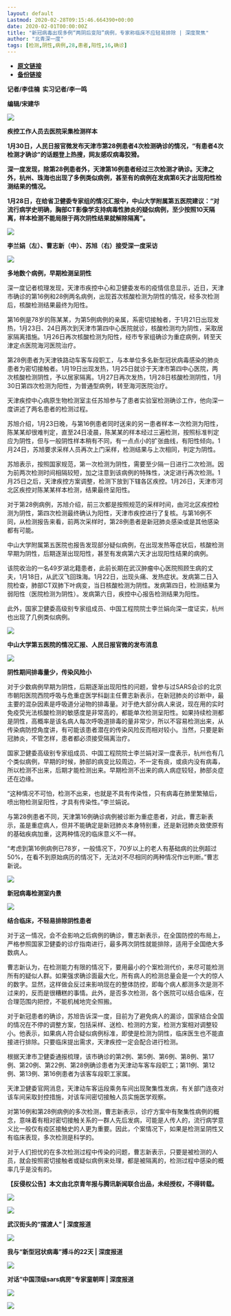 ```yaml
---
layout: default
Lastmod: 2020-02-28T09:15:46.664390+00:00
date: 2020-02-01T00:00:00Z
title: "新冠病毒出现多例“两阴后变阳”病例，专家称临床不应轻易排除 | 深度聚焦"
author: "北青深一度"
tags: [检测,阴性,病例,28,患者,阳性,16,确诊]
---
```


* [**原文链接**](http://mp.weixin.qq.com/s?__biz=MzU2MzQzOTg1Nw==&mid=2247493761&idx=1&sn=df6a13bea5d3bd37fcb76d8fe3b4330e&chksm=fc58991fcb2f1009b98beec9fd0b1c7aa7d9ac524b55056e327de3d3aebe60766c0161d6ae51#rd)
* [**备份链接**](https://archive.ph/HF5xY)


**记者/李佳楠  实习记者/李一鸣**

**编辑/宋建华**

![](/images/post/180f42c7bba0765db2e5575fbbe81023.jpg)

**疾控工作人员去医院采集检测样本**

**1月30日，人民日报官微发布天津市第28例患者4次检测确诊的情况，“有患者4次检测才确诊”的话题登上热搜，网友感叹病毒狡猾。**

**深一度发现，除第28例患者外，天津第16例患者经过三次检测才确诊。天津之外，杭州、珠海也出现了多例类似病例，甚至有的病例在发病第6天才出现阳性检测结果的情况。**

**1月28日，在给省卫健委专家组的情况汇报中，中山大学附属第五医院建议：“对流行病学史明确，胸部CT影像学支持病毒性肺炎的疑似病例，至少按照10天隔离，样本检测不能局限于两次阴性结果就解除隔离”。**

![](/images/post/68e8efd333a24b31f0c747fdee4cd6e7.jpg)

**李兰娟（左）、曹志新（中）、苏旭（右）接受深一度采访**

![](/images/post/ae4586534ec3e06aa0934b9896256536.jpg)

**多地数个病例，早期检测呈阴性**

深一度记者梳理发现，天津市疾控中心和卫健委发布的疫情信息显示，近日，天津市确诊的第16例和28例两名病例，出现首次核酸检测为阴性的情况，经多次检测后，核酸检测结果最终为阳性。

第16例是78岁的陈某某，为第5例病例的亲属，系密切接触者，于1月21日出现发热，1月23日、24日两次到天津市第四中心医院就诊，核酸检测均为阴性，采取居家隔离措施。1月26日再次核酸检测为阳性，经市专家组确诊为重症病例，转至天津定点医院海河医院治疗。

第28例患者为天津铁路动车客车段职工，与本单位多名新型冠状病毒感染的肺炎患者为密切接触者。1月19日出现发热，1月25日就诊于天津市第四中心医院，两次核酸检测阴性，予以居家隔离。1月27日再次发热，1月28日核酸检测阴性，1月30日第四次检测为阳性，为普通型病例，转至海河医院治疗。

天津疾控中心病原生物检测室主任苏旭参与了患者实验室检测确诊工作，他向深一度讲述了两名患者的检测过程。

苏旭介绍，1月23日晚，与第16例患者同时送来的另一患者样本一次检测为阳性，陈某某却很难判定，直至24日凌晨，陈某某的样本经过三遍检测，按照标准判定应为阴性，但与一般阴性样本稍有不同，有一点点小的扩张曲线，有阳性倾向。1月24日，苏旭要求采样人员再次上门采样，检测结果与上次相同，判定为阴性。

苏旭表示，按照国家规范，第一次检测为阴性，需要至少隔一日进行二次检测。因为前两次检测时间相隔较短，加之注意到该病例的特殊性，决定进行再次检测。1月25日之后，天津疾控方案调整，检测下放到下辖各区疾控。1月26日，天津市河北区疾控对陈某某样本检测，结果最终呈阳性。

对于第28例病例，苏旭介绍，前三次都是按照规范的采样时间，由河北区疾控检测为阴性，第四次检测最终确认为阳性，天津市疾控进行了复核。与第16例不同，从检测报告来看，前两次采样时，第28例患者是新冠肺炎感染或是其他感染都有可能。

中山大学附属第五医院也报告发现部分疑似病例，在出现发热等症状后，核酸检测早期为阴性，后期逐渐出现阳性，甚至有发病第六天才出现阳性结果的病例。

该院收治的一名49岁湖北籍患者，此前长期在武汉肿瘤中心医院照顾生病的丈夫，1月18日，从武汉飞回珠海。1月22日，出现头痛、发热症状。发病第二日入院检查，肺部CT双肺下叶病变，当日核酸检测为阴性。发病第四日，检测结果为弱阳性（医院检测为阴性）。发病第六日，疾控中心报告检测结果为阳性。

此外，国家卫健委高级别专家组成员、中国工程院院士李兰娟向深一度证实，杭州也出现了几例类似病例。

![](/images/post/2f2c8964146ca5b033c28411ff32a0dc.jpg)

**中山大学第五医院的情况汇报、人民日报官微的发布消息**

![](/images/post/ae4586534ec3e06aa0934b9896256536.jpg)

**阴性期间排毒量少，传染风险小**

对于少数病例早期为阴性，后期逐渐出现阳性的问题，曾参与过SARS会诊的北京市朝阳医院西院呼吸与危重症医学科副主任曹志新表示，在新冠肺炎的诊断中，最主要的混杂因素是呼吸道分泌物的排毒量。对于绝大部分病人来说，现在用的实时免疫荧光法核酸检测的敏感度是非常高的，都能单次检测呈阳性。如果持续检测都是阴性，高概率是该名病人每次呼吸道排毒的量非常少，所以不容易检测出来，从传染病防控角度讲，有可能该患者潜在的传染风险反而相对较小。当然，只要是新冠肺炎，不管怎样，患者都必须接受隔离治疗。

国家卫健委高级别专家组成员、中国工程院院士李兰娟对深一度表示，杭州也有几个类似病例，早期的时候，肺部的病变比较周边，不一定有痰，或痰内没有病毒，所以检测不出来，后期才能检测出来。早期检测不出来的病人病症较轻，肺部炎症还在边缘。

“这种情况不可怕，检测不出来，也就是不具有传染性，只有病毒在肺里繁殖后，喷出物检测呈阳性，才具有传染性。”李兰娟说。

与第28例患者不同，天津第16例确诊病例被诊断为重症患者，对此，曹志新表示，虽是重症病人，但并不能确定是新冠肺炎本身特别重，还是新冠肺炎致使原有的基础疾病加重，这两种情况的临床意义不一样。

“考虑到第16例病例已78岁，一般情况下，70岁以上的老人有基础病的比例超过50%，在看不到原始病历的情况下，无法对不尽相同的两种情况作出判断。”曹志新说。

![](/images/post/3bc8fa4ed3c976fa59a4e063aa3f69e0.jpg)

**新冠病毒检测室内景**

![](/images/post/ae4586534ec3e06aa0934b9896256536.jpg)

**结合临床，不轻易排除阴性患者**

对于这一情况，会不会影响之后病例的确诊，曹志新表示，在全国防控的布局上，严格参照国家卫健委的诊疗指南进行，最多两次阴性就能排除，适用于全国绝大多数病人。

曹志新认为，在检测能力有限的情况下，要用最小的个案检测代价，来尽可能检测所有的疑似人群。如果强求确诊面最大化，所有病人的检测总量会是一个大的惊人的数字。显然，这样做会反过来影响现在的整体防控，即每个病人都测多次是测不过来的，反而是很糟糕的事情。此外，是否多次检测，各个医院可以结合临床，在合理范围内把控，不能机械地完全照搬。

对于新冠患者的确诊，苏旭告诉深一度，目前为了避免病人的漏诊，国家结合全国的情况在不停的调整方案，包括采样、送检、检测的方案，检测方案相对调整较小。他表示，如果病人符合疑似病例标准，即使是检测为阴性，临床医生也不能直接进行排除。只要临床提出需求，天津疾控一定会配合进行检测。

根据天津市卫健委通报梳理，该市确诊的第2例、第5例、第6例、第8例、第17例、第20例、第22例、第28例确诊患者为天津动车客车段职工；第11例、第12例、第13例、第16例患者为该客车段职工家属。

天津卫健委官网消息，天津动车客运段乘务车间出现聚集性发病，有关部门连夜对该车间采取封控措施，对该车间密切接触人员实施医学观察。

对第16例和第28例病例的多次检测，曹志新表示，诊疗方案中有聚集性病例的概念，意味着有相对密切接触关系的一群人先后发病，可能是人传人的，流行病学意义比一般仅有疫区接触史的人更为重要。因此，个案情况下，如果是检测呈阴性又有临床表现，多次检测是科学的。

对于人们担忧的在多次检测过程中传染的问题，曹志新表示，只要是被检测的人员，就会按照密切接触者或疑似病例来处理，都是被隔离的，检测过程中感染的概率几乎是没有的。

**【反侵权公告】本文由北京青年报与腾讯新闻联合出品，未经授权，不得转载。**

![](/images/post/6a8154790647426f4a08fd87c9e974cb.jpg)

[![](/images/post/be48511205bfda980a856d04e8583335.jpg)](http://mp.weixin.qq.com/s?__biz=MzU2MzQzOTg1Nw==&mid=2247493704&idx=1&sn=d3ba9e16dce175a77b4cdc7b7749132e&chksm=fc5899d6cb2f10c0d0f6c455c4b00b02c734cd11ab4ebc367079d456940ea48fc50c214c15d8&scene=21#wechat_redirect)

**武汉街头的“摆渡人” | 深度报道**

[![](/images/post/459f9296de91bb058ffe5361cb61a24f.jpg)](http://mp.weixin.qq.com/s?__biz=MzU2MzQzOTg1Nw==&mid=2247493555&idx=1&sn=a3959fdda87a89e178a0ad34c3d7ef14&chksm=fc58962dcb2f1f3b0f93af07d8e40c66e06d3f8839114a2c9921c564e5bc32eb2c0e05cb2c88&scene=21#wechat_redirect)

**我与“新型冠状病毒”搏斗的22天 | 深度报道**

[![](/images/post/3e27e94049b5a0322156e527e97583c8.jpg)](http://mp.weixin.qq.com/s?__biz=MzU2MzQzOTg1Nw==&mid=2247493704&idx=2&sn=e584f604d2ce1687537e7dd1383eb262&chksm=fc5899d6cb2f10c0f159fde110d1a47ce2ebcb62828007cb0bb0e2d66deae2c642581742da60&scene=21#wechat_redirect)

**对话“中国顶级sars病房”专家童朝晖 | 深度报道**

![](/images/post/1cd7ce2a1895026e4683ddb936d7cb65.jpg)  

![](/images/post/6d8c7c0810aa5b1b79718b437bf7c5fd.jpg)

